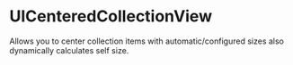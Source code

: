 # UICenteredCollectionView

Allows you to center collection items with automatic/configured sizes also dynamically calculates self size.
